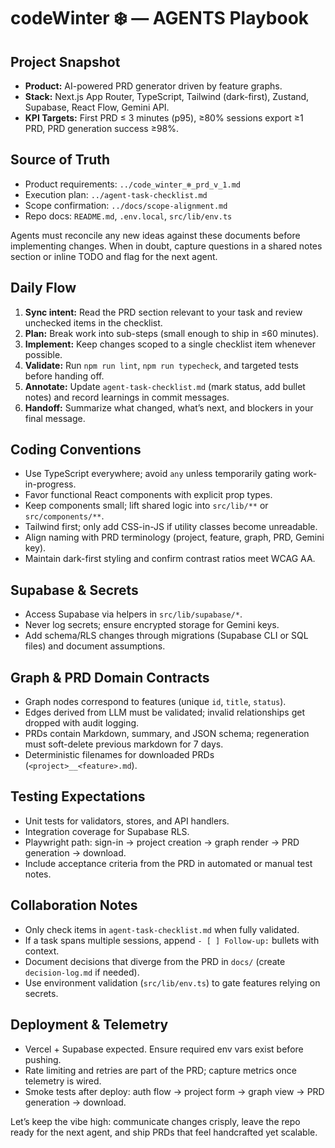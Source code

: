 # codeWinter ❄️ — AGENTS Playbook

## Project Snapshot
- **Product:** AI-powered PRD generator driven by feature graphs.
- **Stack:** Next.js App Router, TypeScript, Tailwind (dark-first), Zustand, Supabase, React Flow, Gemini API.
- **KPI Targets:** First PRD ≤ 3 minutes (p95), ≥80% sessions export ≥1 PRD, PRD generation success ≥98%.

## Source of Truth
- Product requirements: `../code_winter_❄️_prd_v_1.md`
- Execution plan: `../agent-task-checklist.md`
- Scope confirmation: `../docs/scope-alignment.md`
- Repo docs: `README.md`, `.env.local`, `src/lib/env.ts`

Agents must reconcile any new ideas against these documents before implementing changes. When in doubt, capture questions in a shared notes section or inline TODO and flag for the next agent.

## Daily Flow
1. **Sync intent:** Read the PRD section relevant to your task and review unchecked items in the checklist.
2. **Plan:** Break work into sub-steps (small enough to ship in ≤60 minutes).
3. **Implement:** Keep changes scoped to a single checklist item whenever possible.
4. **Validate:** Run `npm run lint`, `npm run typecheck`, and targeted tests before handing off.
5. **Annotate:** Update `agent-task-checklist.md` (mark status, add bullet notes) and record learnings in commit messages.
6. **Handoff:** Summarize what changed, what’s next, and blockers in your final message.

## Coding Conventions
- Use TypeScript everywhere; avoid `any` unless temporarily gating work-in-progress.
- Favor functional React components with explicit prop types.
- Keep components small; lift shared logic into `src/lib/**` or `src/components/**`.
- Tailwind first; only add CSS-in-JS if utility classes become unreadable.
- Align naming with PRD terminology (project, feature, graph, PRD, Gemini key).
- Maintain dark-first styling and confirm contrast ratios meet WCAG AA.

## Supabase & Secrets
- Access Supabase via helpers in `src/lib/supabase/*`.
- Never log secrets; ensure encrypted storage for Gemini keys.
- Add schema/RLS changes through migrations (Supabase CLI or SQL files) and document assumptions.

## Graph & PRD Domain Contracts
- Graph nodes correspond to features (unique `id`, `title`, `status`).
- Edges derived from LLM must be validated; invalid relationships get dropped with audit logging.
- PRDs contain Markdown, summary, and JSON schema; regeneration must soft-delete previous markdown for 7 days.
- Deterministic filenames for downloaded PRDs (`<project>__<feature>.md`).

## Testing Expectations
- Unit tests for validators, stores, and API handlers.
- Integration coverage for Supabase RLS.
- Playwright path: sign-in → project creation → graph render → PRD generation → download.
- Include acceptance criteria from the PRD in automated or manual test notes.

## Collaboration Notes
- Only check items in `agent-task-checklist.md` when fully validated.
- If a task spans multiple sessions, append `- [ ] Follow-up:` bullets with context.
- Document decisions that diverge from the PRD in `docs/` (create `decision-log.md` if needed).
- Use environment validation (`src/lib/env.ts`) to gate features relying on secrets.

## Deployment & Telemetry
- Vercel + Supabase expected. Ensure required env vars exist before pushing.
- Rate limiting and retries are part of the PRD; capture metrics once telemetry is wired.
- Smoke tests after deploy: auth flow → project form → graph view → PRD generation → download.

Let’s keep the vibe high: communicate changes crisply, leave the repo ready for the next agent, and ship PRDs that feel handcrafted yet scalable.
